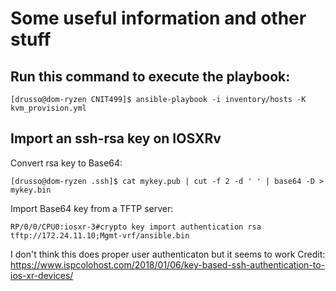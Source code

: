 # Some useful information and other stuff

## Run this command to execute the playbook:

    [drusso@dom-ryzen CNIT499]$ ansible-playbook -i inventory/hosts -K kvm_provision.yml
    

## Import an ssh-rsa key on IOSXRv

Convert rsa key to Base64:

    [drusso@dom-ryzen .ssh]$ cat mykey.pub | cut -f 2 -d ' ' | base64 -D > mykey.bin

Import Base64 key from a TFTP server:
        
    RP/0/0/CPU0:iosxr-3#crypto key import authentication rsa tftp://172.24.11.10;Mgmt-vrf/ansible.bin

I don't think this does proper user authenticaton but it seems to work
Credit: https://www.ispcolohost.com/2018/01/06/key-based-ssh-authentication-to-ios-xr-devices/
